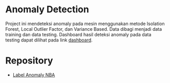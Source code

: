 # Anomaly Detection
Project ini mendeteksi anomaly pada mesin menggunakan metode Isolation Forest, Local Outlier Factor, dan Variance Based. 
Data dibagi menjadi data training dan data testing.
Dashboard hasil deteksi anomaly pada data testing dapat dilihat pada link [dashboard](https://dash-anomaly-detection.herokuapp.com/).

# Repository
- [Label Anomaly NBA](https://github.com/numenta/NAB/blob/master/labels/combined_windows.json)
